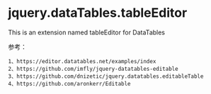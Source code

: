 jquery.dataTables.tableEditor
=======================

This is an extension named tableEditor for DataTables

参考：

```
1、https://editor.datatables.net/examples/index
2、https://github.com/imfly/jquery-datatables-editable
3、https://github.com/dnizetic/jquery.datatables.editableTable
4、https://github.com/aronkerr/Editable
```